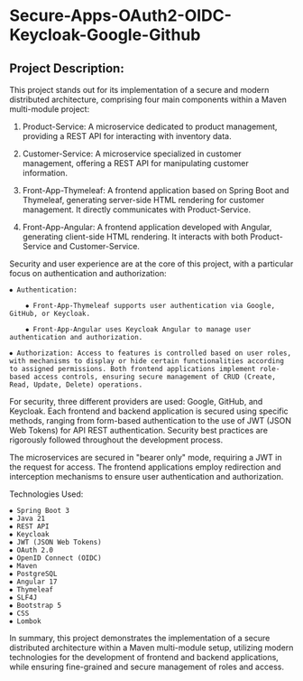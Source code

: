 # Secure-Apps-OAuth2-OIDC-Keycloak-Google-Github

## Project Description:

This project stands out for its implementation of a secure and modern distributed architecture, comprising four main components within a Maven multi-module project:

1.	Product-Service: A microservice dedicated to product management, providing a REST API for interacting with inventory data.

2.	Customer-Service: A microservice specialized in customer management, offering a REST API for manipulating customer information.

3.	Front-App-Thymeleaf: A frontend application based on Spring Boot and Thymeleaf, generating server-side HTML rendering for customer management. It directly communicates with Product-Service.

4.	Front-App-Angular: A frontend application developed with Angular, generating client-side HTML rendering. It interacts with both Product-Service and Customer-Service.

Security and user experience are at the core of this project, with a particular focus on authentication and authorization:

    ⦁ Authentication:
    
        ⦁ Front-App-Thymeleaf supports user authentication via Google, GitHub, or Keycloak.
        
        ⦁ Front-App-Angular uses Keycloak Angular to manage user authentication and authorization.

    ⦁ Authorization: Access to features is controlled based on user roles, with mechanisms to display or hide certain functionalities according to assigned permissions. Both frontend applications implement role-based access controls, ensuring secure management of CRUD (Create, Read, Update, Delete) operations.

For security, three different providers are used: Google, GitHub, and Keycloak. Each frontend and backend application is secured using specific methods, ranging from form-based authentication to the use of JWT (JSON Web Tokens) for API REST authentication. Security best practices are rigorously followed throughout the development process.

The microservices are secured in "bearer only" mode, requiring a JWT in the request for access. The frontend applications employ redirection and interception mechanisms to ensure user authentication and authorization.

Technologies Used:

    ⦁ Spring Boot 3
    ⦁ Java 21
    ⦁ REST API
    ⦁ Keycloak
    ⦁ JWT (JSON Web Tokens)
    ⦁ OAuth 2.0
    ⦁ OpenID Connect (OIDC)
    ⦁ Maven
    ⦁ PostgreSQL
    ⦁ Angular 17
    ⦁ Thymeleaf
    ⦁ SLF4J
    ⦁ Bootstrap 5
    ⦁ CSS
    ⦁ Lombok

In summary, this project demonstrates the implementation of a secure distributed architecture within a Maven multi-module setup, utilizing modern technologies for the development of frontend and backend applications, while ensuring fine-grained and secure management of roles and access.
